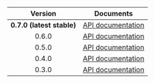 | Version | Documents |
|:---:|---|
| **0.7.0 (latest stable)** | [API documentation](latest-stable) |
| 0.6.0 | [API documentation](0.6.0) |
| 0.5.0 | [API documentation](0.5.0) |
| 0.4.0 | [API documentation](0.4.0) |
| 0.3.0 | [API documentation](0.3.0) |
